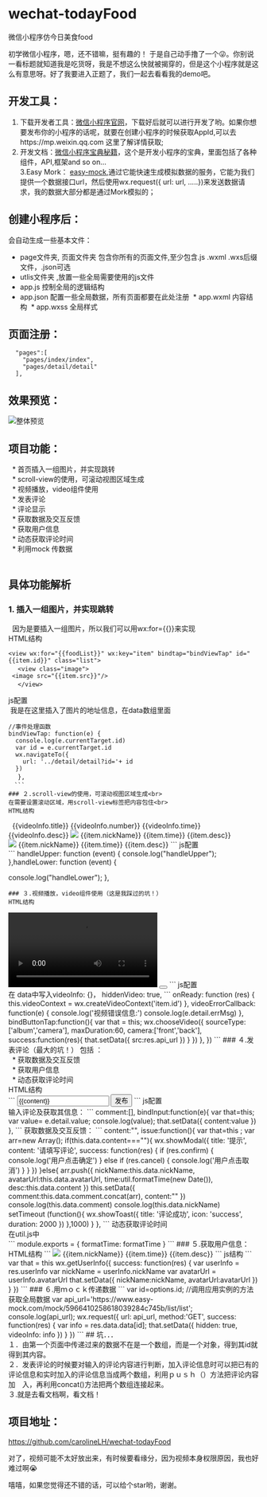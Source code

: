 # wechat-todayFood
微信小程序仿今日美食food

初学微信小程序，嗯，还不错嘛，挺有趣的！ 于是自己动手撸了一个😜。你别说一看标题就知道我是吃货呀，我是不想这么快就被揭穿的，但是这个小程序就是这么有意思呀。好了我要进入正题了，我们一起去看看我的demo吧。
## 开发工具：
1. 下载开发者工具：[微信小程序官网](https://mp.weixin.qq.com/debug/wxadoc/dev/)，下载好后就可以进行开发了哟。如果你想要发布你的小程序的话呢，就要在创建小程序的时候获取AppId,可以去https://mp.weixin.qq.com 这里了解详情获取;
2. 开发文档：[微信小程序宝典秘籍](https://www.w3cschool.cn/weixinapp/9wou1q8j.html)，这个是开发小程序的宝典，里面包括了各种组件，API,框架and so on...　<br>
3.Easy Mork： [easy-mock](www.easy-mock.com),通过它能快速生成模拟数据的服务，它能为我们提供一个数据接口url，然后使用wx.request({ url: url, .....})来发送数据请求，我的数据大部分都是通过Mork模拟的；

## 创建小程序后：
会自动生成一些基本文件： <br>
  *  page文件夹, 页面文件夹 包含你所有的页面文件,至少包含.js .wxml .wxs后缀文件，.json可选
  *  utlis文件夹 ,放置一些全局需要使用的js文件
  *  app.js 控制全局的逻辑结构
  *  app.json 配置一些全局数据，所有页面都要在此处注册
  *  app.wxml 内容结构
  *  app.wxss 全局样式

## 页面注册：
```
  "pages":[
    "pages/index/index",
    "pages/detail/detail"
  ],
```
## 效果预览：
  ![整体预览](https://github.com/carolineLH/wechat-todayFood/blob/master/todayfood/images/GIF.gif) <br>
  
## 项目功能：
   * 首页插入一组图片，并实现跳转　<br>
   * scroll-view的使用，可滚动视图区域生成　<br>
   * 视频播放，video组件使用　<br>
   * 发表评论　<br>
   * 评论显示　<br>
   * 获取数据及交互反馈　<br>
   * 获取用户信息　<br>
   * 动态获取评论时间　<br> 
   * 利用mock 传数据　<br>
   
## 具体功能解析
### 1. 插入一组图片，并实现跳转　<br>
   因为是要插入一组图片，所以我们可以用wx:for={{}}来实现 <br>
   HTML结构
   ```
   <view wx:for="{{foodList}}" wx:key="item" bindtap="bindViewTap" id="{{item.id}}" class="list">
  　<view class="image">
    <image src="{{item.src}}"/>
  　</view>
   ```
  js配置 <br>
  我是在这里插入了图片的地址信息，在data数组里面<br>
  ```
  //事件处理函数
  bindViewTap: function(e) {
    console.log(e.currentTarget.id)
    var id = e.currentTarget.id
    wx.navigateTo({
      url: '../detail/detail?id='+ id
    })
  　},
 　```
### ２.scroll-view的使用，可滚动视图区域生成<br>
在需要设置滚动区域，用scroll-view标签把内容包住<br>
HTML结构
```
<scroll-view class="scroll-user" style="height:{{windowHeight}}px" scroll-y="true" bindscrolltolower="handleLower" bindscrolltoupper="handleUpper">
    <view class="box">
            <text  class="text1">{{videoInfo.title}}</text>
            <text class="text2">{{videoInfo.number}}</text>
            <text  class="text3">{{videoInfo.time}}</text>
            <text  class="text4">{{videoInfo.desc}}</text>   
    </view>
<view class="comment" wx:for="{{userlist}}">
          <view class="userInfo">
            <view class="userinfo-top"> 
            <image class="userinfo-avatar" src="{{item.avatarUrl}}" background-size="cover"></image>
            <text class="userinfo-nickname">{{item.nickName}}</text>
            <text class="text4">{{item.time}}</text>
            </view>
            <text class="con">{{item.desc}}</text>
            <div class="clear"></div>
          </view>      
</view> 
<view class="comment" wx:for="{{comment}}">
          <view class="userInfo">
            <view class="userinfo-top"> 
            <image class="userinfo-avatar" src="{{item.avatarUrl}}" background-size="cover"></image>
            <text class="userinfo-nickname">{{item.nickName}}</text>
            <text class="text4">{{item.time}}</text>
            </view>
            <text class="con">{{item.desc}}</text>
          </view>      
</view>
</scroll-view>
```
js配置 <br>
```
handleUpper: function (event) {
    console.log("handleUpper");
  },handleLower: function (event) {

console.log("handleLower");
  },
```
### ３.视频播放，video组件使用（这是我踩过的坑！）
HTML结构
```
<view class="video">
            <video src="{{videoInfo.src}}" crossOrigin="anonymous"autoplay controls/>
              <button bindtap="bindButtonTap"></button>
</view> 
<view class="video">
       <video id="item.id" src=""  controls binderror="videoErrorCallback" hidden="{{hiddenVideo}}"></video>
       <button bindtap="bindButtonTap"></button>
</view>
```
js配置 <br>
在 data中写入videoInfo: {}， hiddenVideo: true,
```
    onReady: function (res) {
    this.videoContext = wx.createVideoContext('item.id')
 },
  videoErrorCallback: function(e) {
  console.log('视频错误信息:')
  console.log(e.detail.errMsg)
 },
 bindButtonTap:function(){
        var that = this;
        wx.chooseVideo({
            sourceType:['album','camera'],
            maxDuration:60,
            camera:['front','back'],
            success:function(res){
                that.setData({
                    src:res.api_url
                })
            }
        })
    },
})
```
### ４.发表评论（最大的坑！）
包括 ：<br>
   * 获取数据及交互反馈　<br>
   * 获取用户信息　<br>
   * 动态获取评论时间　<br> 
HTML结构　<br>
```
<view class="inputtext">   
        <input type="text" name="com" class="text"bindinput="bindInput" value="{{content}}" placeholder="我来说两句" />
        <button type="submit"  bindtap="issue"  class="btn">发布</button>
     </view>
</view>
```
js配置 <br>
输入评论及获取其信息：
```
comment:[],
bindInput:function(e){
  var that=this;
  var value= e.detail.value;
  console.log(value);
  that.setData({
    content:value
  })
},
```
获取数据及交互反馈：
```
content:"",
issue:function(){
  var that=this ;
  var arr=new Array();
  if(this.data.content===""){
    wx.showModal({
  title: '提示',
  content: '请填写评论',
  success: function(res) {
    if (res.confirm) {
      console.log('用户点击确定')
    } else if (res.cancel) {
      console.log('用户点击取消')
    }
  }
  })
  }else{
  arr.push({
    nickName:this.data.nickName,
    avatarUrl:this.data.avatarUrl,
    time:util.formatTime(new Date()),
    desc:this.data.content
  })
  this.setData({
    comment:this.data.comment.concat(arr),
    content:""
  })
  console.log(this.data.comment)
  console.log(this.data.nickName)
 setTimeout (function(){
  wx.showToast({
    title: '评论成功',
    icon: 'success',
    duration: 2000
  })
},1000)
}
},
```
动态获取评论时间　<br>
在util.js中　<br>
```
module.exports = {
  formatTime: formatTime
}
```
### ５.获取用户信息：
HTML结构
``` 
<view class="userInfo">
     <view class="userinfo-top"> 
     <image class="userinfo-avatar" src="{{item.avatarUrl}}" background-size="cover"></image>
     <text class="userinfo-nickname">{{item.nickName}}</text>
     <text class="text4">{{item.time}}</text>
     </view>
     <text class="con">{{item.desc}}</text>
</view>   
``` 
js结构
``` 
    var that = this
    wx.getUserInfo({
   success: function(res) {
    var userInfo = res.userInfo
    var nickName = userInfo.nickName
    var avatarUrl = userInfo.avatarUrl
    that.setData({
      nickName:nickName,
      avatarUrl:avatarUrl
    })
  }
})
```
### ６.用ｍｏｃｋ传递数据
```
var id=options.id; 
    //调用应用实例的方法获取全局数据
  var api_url='https://www.easy-mock.com/mock/5966410258618039284c745b/list/list';
  console.log(api_url);
  wx.request({
    url: api_url,
    method:'GET',
    success: function(res) {
    var info = res.data.data[id];
       that.setData({
              hidden: true,
              videoInfo: info
            })
    }
  })
```
## 坑．．．<br>
１．由第一个页面中传递过来的数据不在是一个数组，而是一个对象，得到其id就得到其内容。<br>
２．发表评论的时候要对输入的评论内容进行判断，加入评论信息时可以把已有的评论信息和实时加入的评论信息当成两个数组，利用ｐｕｓｈ（）方法把评论内容加　入，再利用concat()方法把两个数组连接起来。<br>
３.就是去看文档啊，看文档！<br>
  
## 项目地址：
https://github.com/carolineLH/wechat-todayFood
  
对了，视频可能不太好放出来，有时候要看缘分，因为视频本身权限原因，我也好难过啊😭
  
嘻嘻，如果您觉得还不错的话，可以给个star哟，谢谢。
  
 






   



